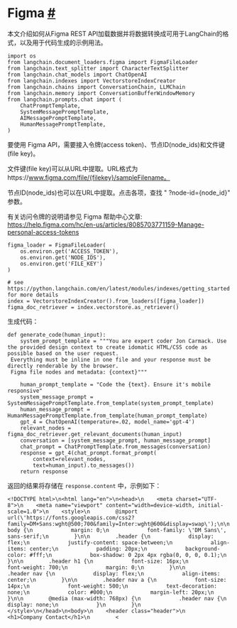 Figma [#](#figma "Permalink to this headline")
=================================================

本文介绍如何从Figma REST API加载数据并将数据转换成可用于LangChain的格式，以及用于代码生成的示例用法。

```
import os
from langchain.document_loaders.figma import FigmaFileLoader
from langchain.text_splitter import CharacterTextSplitter
from langchain.chat_models import ChatOpenAI
from langchain.indexes import VectorstoreIndexCreator
from langchain.chains import ConversationChain, LLMChain
from langchain.memory import ConversationBufferWindowMemory
from langchain.prompts.chat import (
    ChatPromptTemplate,
    SystemMessagePromptTemplate,
    AIMessagePromptTemplate,
    HumanMessagePromptTemplate,
)
```

要使用 Figma API，需要接入令牌(access token)、节点ID(node_ids)和文件键(file key)。

文件键(file key)可以从URL中提取。URL格式为https://www.figma.com/file/{filekey}/sampleFilename。

节点ID(node_ids)也可以在URL中提取。点击各项，查找 " ?node-id={node_id}" 参数。

有关访问令牌的说明请参见 Figma 帮助中心文章: https://help.figma.com/hc/en-us/articles/8085703771159-Manage-personal-access-tokens

```
figma_loader = FigmaFileLoader(
    os.environ.get('ACCESS_TOKEN'),
    os.environ.get('NODE_IDS'),
    os.environ.get('FILE_KEY')
)
```

```
# see https://python.langchain.com/en/latest/modules/indexes/getting_started for more details
index = VectorstoreIndexCreator().from_loaders([figma_loader])
figma_doc_retriever = index.vectorstore.as_retriever()
```

生成代码：

```
def generate_code(human_input):
    system_prompt_template = """You are expert coder Jon Carmack. Use the provided design context to create idomatic HTML/CSS code as possible based on the user request.
 Everything must be inline in one file and your response must be directly renderable by the browser.
 Figma file nodes and metadata: {context}"""

    human_prompt_template = "Code the {text}. Ensure it's mobile responsive"
    system_message_prompt = SystemMessagePromptTemplate.from_template(system_prompt_template)
    human_message_prompt = HumanMessagePromptTemplate.from_template(human_prompt_template)
    gpt_4 = ChatOpenAI(temperature=.02, model_name='gpt-4')
    relevant_nodes = figma_doc_retriever.get_relevant_documents(human_input)
    conversation = [system_message_prompt, human_message_prompt]
    chat_prompt = ChatPromptTemplate.from_messages(conversation)
    response = gpt_4(chat_prompt.format_prompt(
        context=relevant_nodes,
        text=human_input).to_messages())
    return response
```

返回的结果将存储在 `response.content` 中，示例如下：

```
<!DOCTYPE html>\n<html lang="en">\n<head>\n    <meta charset="UTF-8">\n    <meta name="viewport" content="width=device-width, initial-scale=1.0">\n    <style>\n        @import url(\'https://fonts.googleapis.com/css2?family=DM+Sans:wght@500;700&family=Inter:wght@600&display=swap\');\n\n        body {\n            margin: 0;\n            font-family: \'DM Sans\', sans-serif;\n        }\n\n        .header {\n            display: flex;\n            justify-content: space-between;\n            align-items: center;\n            padding: 20px;\n            background-color: #fff;\n            box-shadow: 0 2px 4px rgba(0, 0, 0, 0.1);\n        }\n\n        .header h1 {\n            font-size: 16px;\n            font-weight: 700;\n            margin: 0;\n        }\n\n        .header nav {\n            display: flex;\n            align-items: center;\n        }\n\n        .header nav a {\n            font-size: 14px;\n            font-weight: 500;\n            text-decoration: none;\n            color: #000;\n            margin-left: 20px;\n        }\n\n        @media (max-width: 768px) {\n            .header nav {\n                display: none;\n            }\n        }\n    </style>\n</head>\n<body>\n    <header class="header">\n        <h1>Company Contact</h1>\n        <